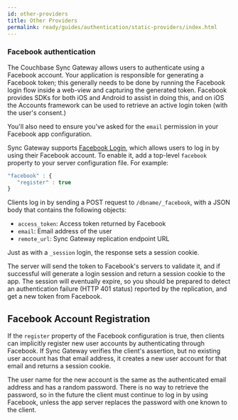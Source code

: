 ```yaml
---
id: other-providers
title: Other Providers
permalink: ready/guides/authentication/static-providers/index.html
---
```


### Facebook authentication

The Couchbase Sync Gateway allows users to authenticate using a Facebook account. Your application is responsible for generating a Facebook token; this generally needs to be done by running the Facebook login flow inside a web-view and capturing the generated token. Facebook provides SDKs for both iOS and Android to assist in doing this, and on iOS the Accounts framework can be used to retrieve an active login token (with the user's consent.)

You'll also need to ensure you've asked for the `email` permission in your Facebook app configuration.

Sync Gateway supports [Facebook Login](https://developers.facebook.com/docs/facebook-login/), which allows users to log in by using their Facebook account. To enable it, add a top-level `facebook` property to your server configuration file. For example:

```javascript
"facebook" : {
   "register" : true
}
```

Clients log in by sending a POST request to `/dbname/_facebook`, with a JSON body that contains the following objects:

- `access_token`: Access token returned by Facebook
- `email`: Email address of the user
- `remote_url`: Sync Gateway replication endpoint URL

Just as with a `_session` login, the response sets a session cookie.

The server will send the token to Facebook's servers to validate it, and if successful will generate a login session and return a session cookie to the app. The session will eventually expire, so you should be prepared to detect an authentication failure (HTTP 401 status) reported by the replication, and get a new token from Facebook.


## Facebook Account Registration

If the `register` property of the Facebook configuration is true, then clients can implicitly register new user accounts by authenticating through Facebook. If Sync Gateway verifies the client's assertion, but no existing user account has that email address, it creates a new user account for that email and returns a session cookie.

The user name for the new account is the same as the authenticated email address and has a random password. There is no way to retrieve the password, so in the future the client must continue to log in by using Facebook, unless the app server replaces the password with one known to the client.